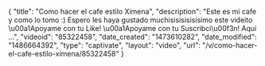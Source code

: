 {
    "title": "Como hacer el cafe estilo Ximena",
    "description": "Este es mi cafe y como lo tomo :) Espero les haya gustado muchisisisisisisimo este videito \u00a1Apoyame con tu Like!       \u00a1Apoyame con tu Suscribci\u00f3n!     Aqui ...",
    "videoid": "85322458",
    "date_created": "1473610282",
    "date_modified": "1486664392",
    "type": "captivate",
    "layout": "video",
    "url": "\/v\/como-hacer-el-cafe-estilo-ximena\/85322458"
}